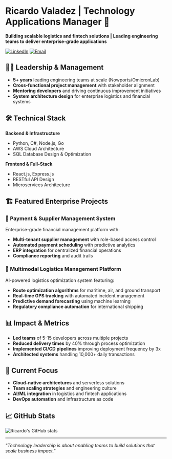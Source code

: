 # Ricardo Valadez | Technology Applications Manager 🚀

**Building scalable logistics and fintech solutions | Leading engineering teams to deliver enterprise-grade applications**

[![LinkedIn](https://img.shields.io/badge/LinkedIn-ricardo--valadez-blue?style=flat-square&logo=linkedin)](https://linkedin.com/in/ricardo-valadez)
[![Email](https://img.shields.io/badge/Email-Contact-red?style=flat-square&logo=gmail)](mailto:ricardo.valadez159@hotmail.com)

## 👨‍💼 Leadership & Management

- **5+ years** leading engineering teams at scale (Nowports/OmicronLab)
- **Cross-functional project management** with stakeholder alignment
- **Mentoring developers** and driving continuous improvement initiatives
- **System architecture design** for enterprise logistics and financial systems

## 🛠️ Technical Stack

**Backend & Infrastructure**
- Python, C#, Node.js, Go
- AWS Cloud Architecture
- SQL Database Design & Optimization

**Frontend & Full-Stack**
- React.js, Express.js
- RESTful API Design
- Microservices Architecture

## 🏗️ Featured Enterprise Projects

### 🏦 Payment & Supplier Management System
Enterprise-grade financial management platform with:
- **Multi-tenant supplier management** with role-based access control
- **Automated payment scheduling** with predictive analytics
- **ERP integration** for centralized financial operations
- **Compliance reporting** and audit trails

### 🚛 Multimodal Logistics Management Platform
AI-powered logistics optimization system featuring:
- **Route optimization algorithms** for maritime, air, and ground transport
- **Real-time GPS tracking** with automated incident management
- **Predictive demand forecasting** using machine learning
- **Regulatory compliance automation** for international shipping

## 📊 Impact & Metrics

- **Led teams** of 5-15 developers across multiple projects
- **Reduced delivery times** by 40% through process optimization
- **Implemented CI/CD pipelines** improving deployment frequency by 3x
- **Architected systems** handling 10,000+ daily transactions

## 🎯 Current Focus

- **Cloud-native architectures** and serverless solutions
- **Team scaling strategies** and engineering culture
- **AI/ML integration** in logistics and fintech applications
- **DevOps automation** and infrastructure as code

## 📈 GitHub Stats

![Ricardo's GitHub stats](https://github-readme-stats.vercel.app/api?username=YourUsername&show_icons=true&theme=tokyonight)

---

*"Technology leadership is about enabling teams to build solutions that scale business impact."*
